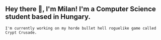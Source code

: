 ## Hey there 👋, I'm Milan! I'm a Computer Science student based in Hungary.

    I'm currently working on my horde bullet hell roguelike game called Crypt Crusade.
